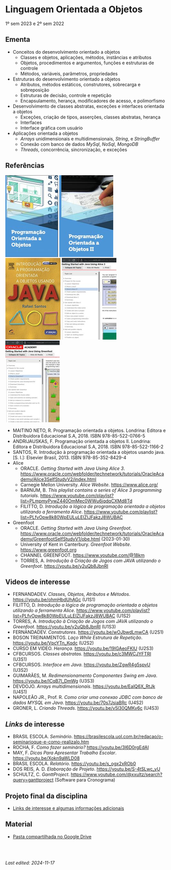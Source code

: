 # Linguagem Orientada a Objetos

1º sem 2023 e 2º sem 2022

## Ementa

- Conceitos do desenvolvimento orientado a objetos
    - Classes e objetos, aplicações, métodos, instâncias e atributos
    - Objetos, procedimentos e argumentos, funções e estruturas de controle
    - Métodos, variáveis, parâmetros, propriedades
- Estruturas do desenvolvimento orientado a objetos
    - Atributos, métodos estáticos, construtores, sobrecarga e sobreposição
    - Estruturas de decisão, controle e repetição
    - Encapsulamento, herança, modificadores de acesso, e polimorfismo
- Desenvolvimento de classes abstratas, exceções e interfaces orientada a objetos
    - Exceções, criação de tipos, asserções, classes abstratas, herança
    - Interfaces
    - Interface gráfica com usuário
- Aplicações orientada a objetos
    - *Arrays* unidimensionais e multidimensionais, *String*, e *StringBuffer*
    - Conexão com banco de dados *MySql*, *NoSql*, *MongoDB*
    - *Threads*, concorrência, sincronização, e exceções

## Referências

![](img/maitino.jpg) ![](img/andrijauskas.jpg) ![](img/santos.jpg) ![](img/alice.jpg) ![](img/greenfoot.jpg)

- MAITINO NETO, R. Programação orientada a objetos. Londrina: Editora e Distribuidora Educacional S.A, 2018. ISBN 978-85-522-0766-5
- ANDRIJAUSKAS, F. Programação orientada a objetos II. Londrina: Editora e Distribuidora Educacional S.A, 2018. ISBN 978-85-522-1166-2
- SANTOS, R. Introdução à programação orientada a objetos usando java. [S. l.]: Elsevier Brasil, 2013. ISBN 978-85-352-8429-4
- Alice
    - ORACLE. *Getting Started with Java Using Alice 3*. <https://www.oracle.com/webfolder/technetwork/tutorials/OracleAcademy/Alice3SelfStudyV2/index.html>
    - Carnegie Mellon University. *Alice Website*. <https://www.alice.org/>
    - BARNUM, B. *This playlist contains a series of Alice 3 programming tutorials*. <https://www.youtube.com/playlist?list=PLmpmyPywZ440OmMec0WWu6jqdqCXMd8Td>
    - FILITTO, D. *Introdução a lógica de programação orientada a objetos utilizando a ferramenta Alice*. <https://www.youtube.com/playlist?list=PLfvOpw8k80WpEULuLEIZIJFakzJ8WUBAC>
- Greenfoot
    - ORACLE. *Getting Started with Java Using Greenfoot*. <https://www.oracle.com/webfolder/technetwork/tutorials/OracleAcademy/GreenfootSelfStudyV1/obe.html> (2023-01-30)
    - University of Kent in Canterbury. *Greenfoot Website*. <https://www.greenfoot.org>
    - CHANNEL GREENFOOT. <https://www.youtube.com/@18km>
    - TORRES, A. *Introdução à Criação de Jogos com JAVA utilizando o Greenfoot*. <https://youtu.be/y2uQb8JbnRI>

## Videos de interesse

- FERNANDADEV. *Classes, Objetos, Atributos e Métodos*. <https://youtu.be/ohmHbdUhAGc> (U1S1)
- FILITTO, D. *Introdução a lógica de programação orientada a objetos utilizando a ferramenta Alice*. <https://www.youtube.com/playlist?list=PLfvOpw8k80WpEULuLEIZIJFakzJ8WUBAC> (U1S2)
- TORRES, A. *Introdução à Criação de Jogos com JAVA utilizando o Greenfoot*. <https://youtu.be/y2uQb8JbnRI> (U1S3)
- FERNANDADEV. *Construtores*. <https://youtu.be/wOJbwdLmwCA> (U2S1)
- BOSON TREINAMENTOS. *Laço While Estrutura de Repetição*. <https://youtu.be/VpcYTn_Kqdc> (U2S2)
- CURSO EM VIDEO. *Herança*. <https://youtu.be/19IGAeoFKlU> (U2S3)
- CFBCURSOS. *Classes abstratas*. <https://youtu.be/c3MWCJYFTRI> (U3S1)
- CFBCURSOS. *Interface em Java*. <https://youtu.be/ZgwR4g5spvU> (U3S2)
- GUIMARÃES, M. *Redimensionamento Componentes Swing em Java*. <https://youtu.be/ICqB7I_DmWg> (U3S3)
- DEVDOJO. *Arrays multidimensionais*. <https://youtu.be/EalQ6X_RtJk> (U4S1)
- NAPOLEÃO JR., Prof. R. *Como criar uma conexao JDBC com banco de dados MYSQL em Java*. <https://youtu.be/70s7JsiaBRc> (U4S2)
- GRONER, L. *Criando Threads*. <https://youtu.be/v5l30QMKv6c> (U4S3)

## *Links* de interesse

- BRASIL ESCOLA. *Seminário*. <https://brasilescola.uol.com.br/redacao/o-seminarioque-e-como-realizalo.htm>
- ROCHA, F. *Como fazer seminário?* <https://youtu.be/3l6D0rgEdAI>
- MAY, F. *Dicas Para Apresentar Trabalho Escolar*. <https://youtu.be/Xokn9aWLD08>
- BRASIL ESCOLA. *Relatório*. <https://youtu.be/s_ogx2xROb0>
- DOS REIS, A. D. *Elaboração de Projeto*. <https://youtu.be/S-4tSLwc_yU>
- SCHULTZ, C. *GanttProject*. <https://www.youtube.com/@xxultz/search?query=ganttproject> (Software para Cronograma)

## Projeto final da disciplina

- [Links de interesse e algumas informações adicionais](https://github.com/efurlanm/teaching/blob/main/sdm/projeto.md)

## Material

- [Pasta compartilhada no Google Drive](https://drive.google.com/drive/folders/1wlkBIcKHDTdjmopo-5cJ-stTVTWylWlV)


<br><br><br>*Last edited: 2024-11-17*
